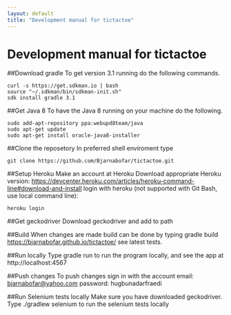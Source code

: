 ```yaml
---
layout: default
title: "Development manual for tictactoe"
---
```

# Development manual for tictactoe

##Download gradle
To get version 3.1 running do the following commands.
~~~~~~~~
curl -s https://get.sdkman.io | bash
source "~/.sdkman/bin/sdkman-init.sh"
sdk install gradle 3.1
~~~~~~~~

##Get Java 8
To have the Java 8 running on your machine do the following.
~~~~~~~~
sudo add-apt-repository ppa:webupd8team/java
sudo apt-get update
sudo apt-get install oracle-java8-installer
~~~~~~~~

##Clone the reposetory
In preferred shell enviroment type
~~~~~~~~
git clone https://github.com/Bjarnabofar/tictactoe.git
~~~~~~~~

##Setup Heroku
Make an account at Heroku
Download appropriate Heroku version:
https://devcenter.heroku.com/articles/heroku-command-line#download-and-install
login with heroku (not supported with Git Bash, use local command line):
~~~~~~~~
heroku login
~~~~~~~~

##Get geckodriver
Download geckodriver and add to path

##Build
When changes are made build can be done by typing gradle build
https://bjarnabofar.github.io/tictactoe/  see latest tests.

##Run locally
Type gradle run to run the program locally, and see the app at http://localhost:4567

##Push changes
To push changes sign in with the account
email: bjarnabofar@yahoo.com
password: hugbunadarfraedi

##Run Selenium tests locally
Make sure you have downloaded geckodriver.
Type ./gradlew selenium to run the selenium tests locally
